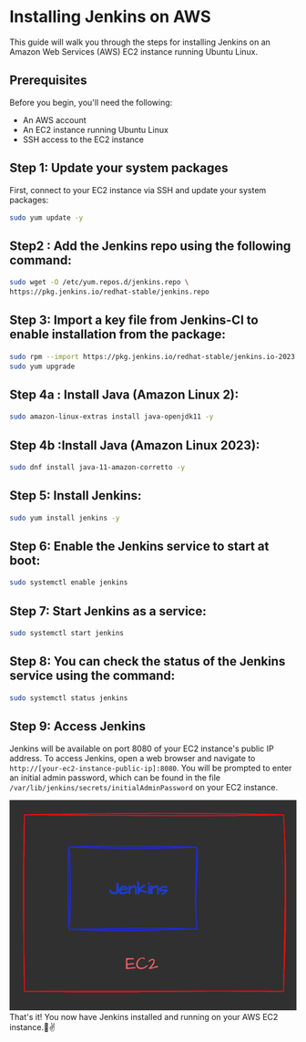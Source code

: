 # Installing Jenkins on AWS

This guide will walk you through the steps for installing Jenkins on an Amazon Web Services (AWS) EC2 instance running Ubuntu Linux.

## Prerequisites

Before you begin, you'll need the following:

- An AWS account
- An EC2 instance running Ubuntu Linux
- SSH access to the EC2 instance

## Step 1: Update your system packages

First, connect to your EC2 instance via SSH and update your system packages:

```sh
sudo yum update -y
```

## Step2 : Add the Jenkins repo using the following command:

```sh 
sudo wget -O /etc/yum.repos.d/jenkins.repo \
https://pkg.jenkins.io/redhat-stable/jenkins.repo 
```

## Step 3: Import a key file from Jenkins-CI to enable installation from the package:

```sh 
sudo rpm --import https://pkg.jenkins.io/redhat-stable/jenkins.io-2023.key
sudo yum upgrade
```


## Step 4a : Install Java (Amazon Linux 2):
```sh 
sudo amazon-linux-extras install java-openjdk11 -y
```

## Step 4b :Install Java (Amazon Linux 2023):

```sh 
sudo dnf install java-11-amazon-corretto -y
```


## Step 5: Install Jenkins:

```sh 
sudo yum install jenkins -y
```

## Step 6: Enable the Jenkins service to start at boot:

```sh 
sudo systemctl enable jenkins
```

## Step 7: Start Jenkins as a service:

```sh 
sudo systemctl start jenkins
```

## Step 8: You can check the status of the Jenkins service using the command:

```sh 
sudo systemctl status jenkins
```

## Step 9: Access Jenkins

Jenkins will be available on port 8080 of your EC2 instance's public IP address. To access Jenkins, open a web browser and navigate to `http://[your-ec2-instance-public-ip]:8080`. You will be prompted to enter an initial admin password, which can be found in the file `/var/lib/jenkins/secrets/initialAdminPassword` on your EC2 instance.

![Jenkins_On_EC2](images/jenkinsonEC2.png)
That's it! You now have Jenkins installed and running on your AWS EC2 instance.🙌✌️
